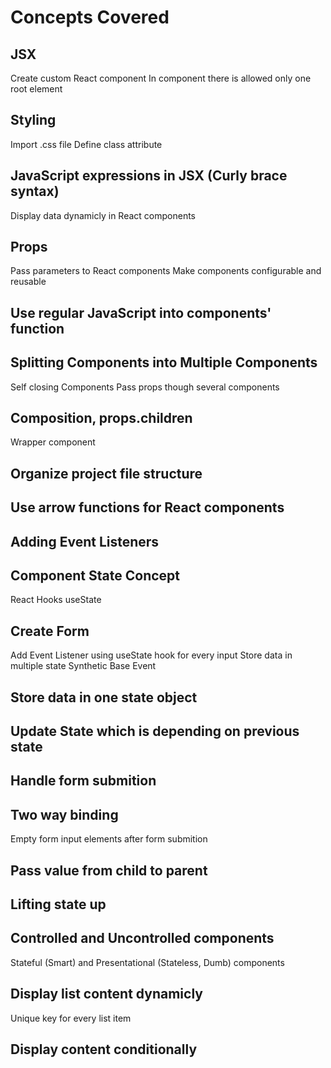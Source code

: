 # Concepts Covered


## JSX
Create custom React component
In component there is allowed only one root element

## Styling
Import .css file
Define class attribute

## JavaScript expressions in JSX (Curly brace syntax)
Display data dynamicly in React components

## Props
Pass parameters to React components
Make components configurable and reusable

## Use regular JavaScript into components' function

## Splitting Components into Multiple Components
Self closing Components
Pass props though several components

## Composition, props.children
Wrapper component

## Organize project file structure

## Use arrow functions for React components

## Adding Event Listeners

## Component State Concept
React Hooks
useState

## Create Form
Add Event Listener using useState hook for every input
Store data in multiple state
Synthetic Base Event

## Store data in one state object

## Update State which is depending on previous state

## Handle form submition

## Two way binding
Empty form input elements after form submition

## Pass value from child to parent

## Lifting state up

## Controlled and Uncontrolled components
Stateful (Smart) and Presentational (Stateless, Dumb) components

## Display list content dynamicly
Unique key for every list item

## Display content conditionally